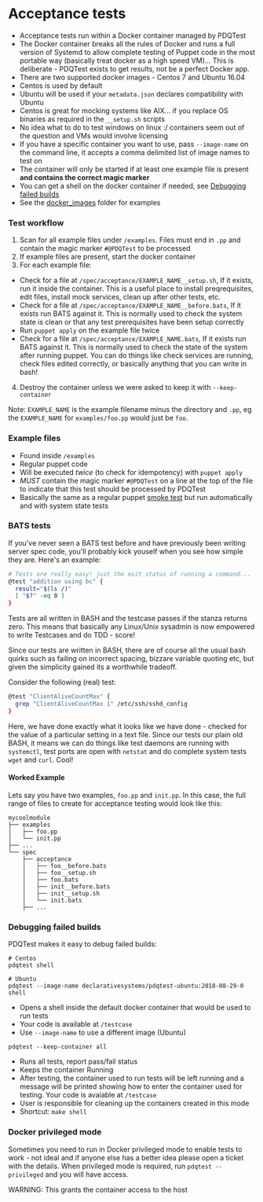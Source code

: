 # Acceptance tests
* Acceptance tests run within a Docker container managed by PDQTest
* The Docker container breaks all the rules of Docker and runs a full version of Systemd to allow complete testing of Puppet code in the most portable way (basically treat docker as a high speed VM)... This is deliberate - PDQTest exists to get results, not be a perfect Docker app.
* There are two supported docker images - Centos 7 and Ubuntu 16.04
* Centos is used by default
* Ubuntu will be used if your `metadata.json` declares compatibility with Ubuntu
* Centos is great for mocking systems like AIX... if you replace OS binaries as required in the `__setup.sh` scripts
* No idea what to do to test windows on linux :/ containers seem out of the question and VMs would involve licensing
* If you have a specific container you want to use, pass `--image-name` on the command line, it accepts a comma delimited list of image names to test on
* The container will only be started if at least one example file is present **and contains the correct magic marker**
* You can get a shell on the docker container if needed, see [Debugging failed builds](#debugging-failed-builds)
* See the [docker_images](../docker_images) folder for examples

### Test workflow
1. Scan for all example files under `/examples`.  Files must end in `.pp` and contain the magic marker `#@PDQTest` to be processed
2. If example files are present, start the docker container
3. For each example file:
  * Check for a file at `/spec/acceptance/EXAMPLE_NAME__setup.sh`,   If it exists, run it inside the container.  This is a useful place to install preqrequisites, edit files, install mock services, clean up after other tests, etc.
  * Check for a file at `/spec/acceptance/EXAMPLE_NAME__before.bats`, If it exists run BATS against it.  This is normally used to check the system state is clean or that any test prerequisites have been setup correctly
  * Run `puppet apply` on the example file twice
  * Check for a file at `/spec/acceptance/EXAMPLE_NAME.bats`, If it exists run BATS against it.  This is normally used to check the state of the system after running puppet.  You can do things like check services are running, check files edited correctly, or basically anything that you can write in bash!
4. Destroy the container unless we were asked to keep it with `--keep-container`

Note: `EXAMPLE_NAME` is the example filename minus the directory and `.pp`, eg the `EXAMPLE_NAME` for `examples/foo.pp` would just be `foo`.

### Example files
* Found inside `/examples`
* Regular puppet code
* Will be executed _twice_ (to check for idempotency) with `puppet apply`
* _MUST_ contain the magic marker `#@PDQTest` on a line at the top of the file to indicate that this test should be processed by PDQTest
* Basically the same as a regular puppet [smoke test](https://docs.puppet.com/puppet/latest/tests_smoke.html#module-smoke-testing) but run automatically and with system state tests

### BATS tests
If you've never seen a BATS test before and have previously been writing server spec code, you'll probably kick youself when you see how simple they are.  Here's an example:

```BASH
# Tests are really easy! just the exit status of running a command...
@test "addition using bc" {
  result="$(ls /)"
  [ "$?" -eq 0 ]
}
```

Tests are all written in BASH and the testcase passes if the stanza returns zero.  This means that basically any Linux/Unix sysadmin is now empowered to write Testcases and do TDD - score!

Since our tests are written in BASH, there are of course all the usual bash quirks such as failing on incorrect spacing, bizzare variable quoting etc, but given the simplicity gained its a worthwhile tradeoff.

Consider the following (real) test:

```BASH
@test "ClientAliveCountMax" {
  grep "ClientAliveCountMax 1" /etc/ssh/sshd_config
}
```

Here, we have done exactly what it looks like we have done - checked for the value of a particular setting in a text file.  Since our tests our plain old BASH, it means we can do things like test daemons are running with `systemctl`, test ports are open with `netstat` and do complete system tests `wget` and `curl`.  Cool!

#### Worked Example
Lets say you have two examples, `foo.pp` and `init.pp`.  In this case, the full range of files to create for acceptance testing would look like this:
```
mycoolmodule
├── examples
│   ├── foo.pp
│   └── init.pp
├── ...
└── spec
    ├── acceptance
    │   ├── foo__before.bats
    │   ├── foo__setup.sh
    │   ├── foo.bats
    │   ├── init__before.bats
    │   ├── init__setup.sh
    │   └── init.bats
    ├── ...
```

### Debugging failed builds
PDQTest makes it easy to debug failed builds:

```shell
# Centos
pdqtest shell

# Ubuntu
pdqtest --image-name declarativesystems/pdqtest-ubuntu:2018-08-29-0 shell
```

* Opens a shell inside the default docker container that would be used to run tests
* Your code is available at `/testcase`
* Use `--image-name` to use a different image (Ubuntu)


```shell
pdqtest --keep-container all
```
* Runs all tests, report pass/fail status
* Keeps the container Running
* After testing, the container used to run tests will be left running and a message will be printed showing how to enter the container used for testing.  Your code is avaiable at `/testcase`
* User is responsible for cleaning up the containers created in this mode
* Shortcut: `make shell`

### Docker privileged mode
Sometimes you need to run in Docker privileged mode to enable tests to work - not ideal and if anyone else has a better idea please open a ticket with the details. When privileged mode is required, run `pdqtest --privileged` and you will have access.

WARNING: This grants the container access to the host
